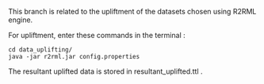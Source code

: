 This branch is related to the upliftment of the datasets chosen using R2RML engine.

For upliftment, enter these commands in the terminal :

```
cd data_uplifting/
java -jar r2rml.jar config.properties
```

The resultant uplifted data is stored in resultant_uplifted.ttl .